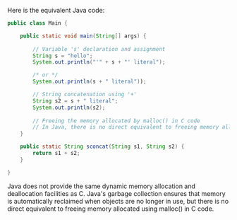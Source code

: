 Here is the equivalent Java code:

```java
public class Main {

    public static void main(String[] args) {
        
        // Variable 's' declaration and assignment
        String s = "hello";
        System.out.println("'" + s + "' literal"); 

        /* or */
        System.out.println(s + " literal"));

        // String concatenation using '+'
        String s2 = s + " literal";
        System.out.println(s2);
        
        // Freeing the memory allocated by malloc() in C code
        // In Java, there is no direct equivalent to freeing memory allocated using malloc()
    }

    public static String sconcat(String s1, String s2) {
        return s1 + s2;
    }

}
```

Java does not provide the same dynamic memory allocation and deallocation facilities as C. Java's garbage collection ensures that memory is automatically reclaimed when objects are no longer in use, but there is no direct equivalent to freeing memory allocated using malloc() in C code.
